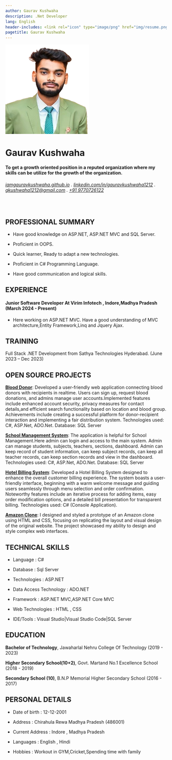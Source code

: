 ```yaml
---
author: Gaurav Kushwaha
description: .Net Developer
lang: English
header-includes: <link rel="icon" type="image/png" href="img/resume.png" />
pagetitle: Gaurav Kushwaha
---
```

 ![ ](img/gaurav.png)

Gaurav Kushwaha
==================


####  To get a growth oriented position in a reputed organization where my skills can be utilize for the growth of the organization.

######  [iamgauravkushwaha.github.io](https://iamgauravkushwaha.github.io/) . [linkedin.com/in/gauravkushwaha1212](https://linkedin.com/in/gauravkushwaha1212) . [gkushwaha1212@gmail.com](mailto:gkushwaha1212@gmail.com) . [+91 9770726122](tel:+919770726122)
<br>

## PROFESSIONAL SUMMARY
- Have good knowledge on ASP.NET, ASP.NET MVC and SQL Server.

- Proficient in OOPS.

- Quick learner, Ready to adapt a new technologies.

- Proficient in C# Programming Language.

- Have good communication and logical skills.


## EXPERIENCE

#### Junior Software Developer At Virim Infotech , Indore,Madhya Pradesh   (March 2024 - Present)

- Here working on ASP.NET MVC. Have a good understanding of MVC architecture,Entity Framework,Linq and Jquery Ajax.

## TRAINING
Full Stack .NET Development from Sathya Technologies Hyderabad.  (June 2023 – Dec 2023)

## OPEN SOURCE PROJECTS
**[Blood Donor](https://github.com/iamgauravkushwaha/Blood-Donor.git)**:  Developed a user-friendly web application connecting blood donors with recipients in realtime. Users can sign up, request blood donations, and admins manage user accounts.Implemented features include enhanced account security, privacy measures for contact details,and efficient search functionality based on location and blood group. Achievements include creating a successful platform for donor-recipient interaction and implementing a fair distribution system.
  Technologies used: C#, ASP.Net, ADO.Net. Database: SQL Server

**[School Management System](https://github.com/iamgauravkushwaha/School-Management-System.git)**:  The application is helpful for School Management.Here admin can login and access to the main system. Admin can manage students, subjects, teachers, sections, dashboard. Admin can keep record of student information, can keep subject records, can keep all teacher records, can keep section records and view in the dashboard.
  Technologies used: C#, ASP.Net, ADO.Net. Database: SQL Server

**[Hotel Billing System](https://github.com/iamgauravkushwaha/Hotel-Billing-System.git)**: Developed a Hotel Billing System designed to enhance the overall customer billing experience. The system boasts a user-friendly interface, beginning with a warm welcome message and guiding users seamlessly through menu selection and order confirmation. Noteworthy features include an iterative process for adding items, easy order modification options, and a detailed bill presentation for transparent billing.
  Technologies used: C# (Console Application).

**[Amazon Clone](https://github.com/iamgauravkushwaha/amazon-interface.git)**: I designed and styled a prototype of an Amazon clone using HTML and CSS, focusing on replicating the layout and visual design of the original website. The project showcased my ability to design and style complex web interfaces.
 
 
  
## TECHNICAL SKILLS
- Language : C#

- Database : Sql Server 

- Technologies : ASP.NET

- Data Access Technology : ADO.NET

- Framework : ASP.NET MVC,ASP.NET Core MVC

- Web Technologies : HTML , CSS

- IDE/Tools : Visual Studio|Visual Studio Code|SQL Server
  
## EDUCATION
**Bachelor of Technology**,  Jawaharlal Nehru College Of Technology (2019 - 2023)

**Higher Secondary School(10+2)**, Govt. Martand No.1 Excellence School (2018 - 2019)

**Secondary School (10)**, B.N.P Memorial Higher Secondary School (2016 - 2017)
 
## PERSONAL DETAILS

- Date of birth : 12-12-2001

- Address : Chirahula Rewa Madhya Pradesh (486001)

- Current Address : Indore , Madhya Pradesh

- Languages : English , Hindi

- Hobbies : Workout in GYM,Cricket,Spending time with family




 


